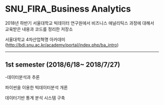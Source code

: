 # SNU_FIRA_Business Analytics

2018년 하반기 서울대학교 빅데이터 연구원에서 비즈니스 애널리틱스 과정에 대해서 교육받은 내용과 코드를 정리한 저장소

서울대학교 4차산업혁명 아카데미 (http://bdi.snu.ac.kr/academy/portal/index.php/ba_intro)

---------------------------------------------------------------------------------------------
## 1st semester (2018/6/18~ 2018/7/27)

-데이터분석과 추론

파이썬을 이용한 빅데이터분석 개론

데이터기반 통계 분석 시스템 구축
